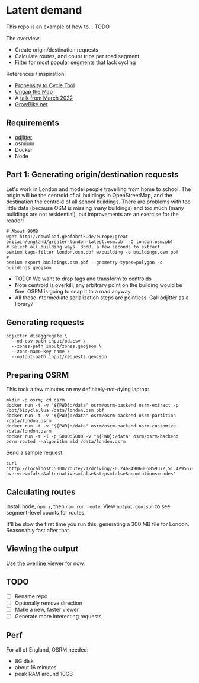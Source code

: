 # Latent demand 

This repo is an example of how to... TODO

The overview:

- Create origin/destination requests
- Calculate routes, and count trips per road segment
- Filter for most popular segments that lack cycling 

References / inspiration:
- [Propensity to Cycle Tool](https://www.pct.bike)
- [Ungap the Map](https://a-b-street.github.io/docs/software/ungap_the_map/tech_details.html#predict-impact)
- A [talk from March 2022](https://dabreegster.github.io/talks/tds_seminar_synthpop/slides.html)
- [GrowBike.net](https://growbike.net)

## Requirements

- [odjitter](https://github.com/dabreegster/odjitter)
- osmium
- Docker
- Node

## Part 1: Generating origin/destination requests

Let's work in London and model people travelling from home to school. The origin will be the centroid of all buildings in OpenStreetMap, and the destination the centroid of all school buildings. There are problems with too little data (because OSM is missing many buildings) and too much (many buildings are not residential), but improvements are an exercise for the reader!

```shell
# About 90MB
wget http://download.geofabrik.de/europe/great-britain/england/greater-london-latest.osm.pbf -O london.osm.pbf
# Select all building ways. 35MB, a few seconds to extract
osmium tags-filter london.osm.pbf w/building -o buildings.osm.pbf
# 
osmium export buildings.osm.pbf --geometry-types=polygon -o buildings.geojson
```

- TODO: We want to drop tags and transform to centroids
- Note centroid is overkill; any arbitrary point on the building would be fine. OSRM is going to snap it to a road anyway.
- All these intermediate serialization steps are pointless. Call odjitter as a library?

## Generating requests


```shell
odjitter disaggregate \
  --od-csv-path input/od.csv \
  --zones-path input/zones.geojson \
  --zone-name-key name \
  --output-path input/requests.geojson
```

## Preparing OSRM

This took a few minutes on my definitely-not-dying laptop:

```
mkdir -p osrm; cd osrm
docker run -t -v "${PWD}:/data" osrm/osrm-backend osrm-extract -p /opt/bicycle.lua /data/london.osm.pbf
docker run -t -v "${PWD}:/data" osrm/osrm-backend osrm-partition /data/london.osrm
docker run -t -v "${PWD}:/data" osrm/osrm-backend osrm-customize /data/london.osrm
docker run -t -i -p 5000:5000 -v "${PWD}:/data" osrm/osrm-backend osrm-routed --algorithm mld /data/london.osrm
```

Send a sample request:

```
curl 'http://localhost:5000/route/v1/driving/-0.24684906005859372,51.42955782907472;-0.3240966796875,51.51515248101072?overview=false&alternatives=false&steps=false&annotations=nodes'
```

## Calculating routes

Install node, `npm i`, then `npm run route`. View `output.geojson` to see segment-level counts for routes.

It'll be slow the first time you run this, generating a 300 MB file for London. Reasonably fast after that.

## Viewing the output

Use [the overline viewer](https://github.com/acteng/overline/blob/master/rust/viewer.html) for now.

## TODO

- [ ] Rename repo
- [ ] Optionally remove direction
- [ ] Make a new, faster viewer
- [ ] Generate more interesting requests

## Perf

For all of England, OSRM needed:

- 8G disk
- about 16 minutes
- peak RAM around 10GB
